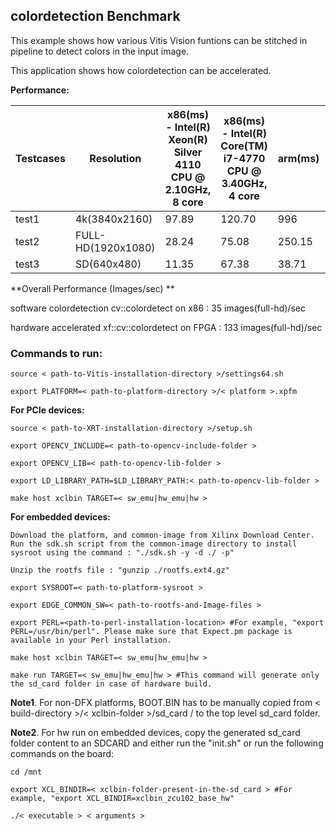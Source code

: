 ## colordetection Benchmark

This example shows how various Vitis Vision funtions can be stitched in pipeline to detect colors in the input image.

This application shows how colordetection can be accelerated.

**Performance:**

| Testcases	| Resolution			| x86(ms) - Intel(R) Xeon(R) Silver 4110 CPU @ 2.10GHz, 8 core	| x86(ms) - Intel(R) Core(TM) i7-4770 CPU @ 3.40GHz, 4 core | arm(ms)	| HW(ms) |
|-----------|-----------------------|---------------------------------------------------------------|-----------------------------------------------------------|-----------|--------|
| test1	    | 4k(3840x2160)			| 							97.89								|						120.70					  			| 996		| 28.15	 |
| test2	    | FULL-HD(1920x1080)	| 							28.24								|						75.08					  			| 250.15	| 7.5	 |
| test3	   	| SD(640x480)			| 							11.35								|						67.38					  			| 38.71		| 1.5	 |


**Overall Performance (Images/sec) **

software colordetection cv::colordetect on x86    : 35 images(full-hd)/sec

hardware accelerated xf::cv::colordetect on FPGA  : 133 images(full-hd)/sec

### Commands to run:

    source < path-to-Vitis-installation-directory >/settings64.sh

    export PLATFORM=< path-to-platform-directory >/< platform >.xpfm

**For PCIe devices:**

    source < path-to-XRT-installation-directory >/setup.sh

	export OPENCV_INCLUDE=< path-to-opencv-include-folder >

	export OPENCV_LIB=< path-to-opencv-lib-folder >
	
	export LD_LIBRARY_PATH=$LD_LIBRARY_PATH:< path-to-opencv-lib-folder >
	
    make host xclbin TARGET=< sw_emu|hw_emu|hw >


**For embedded devices:**

	Download the platform, and common-image from Xilinx Download Center. Run the sdk.sh script from the common-image directory to install sysroot using the command : "./sdk.sh -y -d ./ -p"
	
	Unzip the rootfs file : "gunzip ./rootfs.ext4.gz"

    export SYSROOT=< path-to-platform-sysroot >
	
	export EDGE_COMMON_SW=< path-to-rootfs-and-Image-files >

	export PERL=<path-to-perl-installation-location> #For example, "export PERL=/usr/bin/perl". Please make sure that Expect.pm package is available in your Perl installation.

    make host xclbin TARGET=< sw_emu|hw_emu|hw > 

    make run TARGET=< sw_emu|hw_emu|hw > #This command will generate only the sd_card folder in case of hardware build.


**Note1**. For non-DFX platforms, BOOT.BIN has to be manually copied from < build-directory >/< xclbin-folder >/sd\_card / to the top level sd_card folder.

**Note2**. For hw run on embedded devices, copy the generated sd_card folder content to an SDCARD and either run the "init.sh" or run the following commands on the board:

    cd /mnt
	   
    export XCL_BINDIR=< xclbin-folder-present-in-the-sd_card > #For example, "export XCL_BINDIR=xclbin_zcu102_base_hw"
	   
    ./< executable > < arguments >
